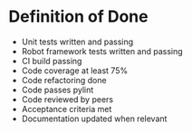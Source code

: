 # Definition of Done

- Unit tests written and passing
- Robot framework tests written and passing
- CI build passing
- Code coverage at least 75%
- Code refactoring done
- Code passes pylint
- Code reviewed by peers
- Acceptance criteria met
- Documentation updated when relevant
